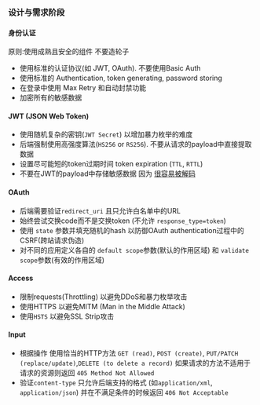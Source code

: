 ### 设计与需求阶段

#### 身份认证

原则:使用成熟且安全的组件 不要造轮子

* 使用标准的认证协议(如 JWT, OAuth). 不要使用Basic Auth
* 使用标准的 Authentication, token generating, password storing
* 在登录中使用 Max Retry 和自动封禁功能
* 加密所有的敏感数据

#### JWT (JSON Web Token)

* 使用随机复杂的密钥(`JWT Secret`) 以增加暴力枚举的难度
* 后端强制使用高强度算法(`HS256` or `RS256`). 不要从请求的payload中直接提取数据
* 设置尽可能短的token过期时间 token expiration (`TTL`, `RTTL`)
* 不要在JWT的payload中存储敏感数据 因为 [很容易被解码](https://jwt.io/#debugger-io)

#### OAuth

* 后端需要验证`redirect_uri` 且只允许白名单中的URL
* 始终尝试交换code而不是交换token (不允许 `response_type=token`)
* 使用 `state` 参数并填充随机的hash 以防御OAuth authentication过程中的CSRF(跨站请求伪造)
* 对不同的应用定义各自的 `default scope`参数(默认的作用区域) 和 `validate scope`参数(有效的作用区域)


#### Access

* 限制requests(Throttling) 以避免DDoS和暴力枚举攻击
* 使用HTTPS 以避免MITM (Man in the Middle Attack)
* 使用`HSTS` 以避免SSL Strip攻击


#### Input

* 根据操作 使用恰当的HTTP方法 `GET (read)`, `POST (create)`, `PUT/PATCH (replace/update)`,`DELETE (to delete a record)` 如果请求的方法不适用于请求的资源则返回 `405 Method Not Allowed`
* 验证`content-type` 只允许后端支持的格式 (如`application/xml`, `application/json`)  并在不满足条件的时候返回 `406 Not Acceptable`
